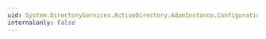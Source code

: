 ```yaml
---
uid: System.DirectoryServices.ActiveDirectory.AdamInstance.ConfigurationSet
internalonly: False
---
```

